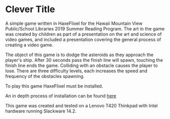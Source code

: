 # Clever Title

A simple game written in HaxeFlixel for the Hawaii Mountain View Public/School Libraries 2019 Summer Reading Program.
The art in the game was created by children as part of a presentation on the art and science of video games, and 
included a presentation covering the general process of creating a video game. 

The object of this game is to dodge the asteroids as they approach the player's ship. After 30 seconds pass the
finish line will spawn, touching the finish line ends the game. Colliding with an obstacle causes the player to
lose. There are three difficulty levels, each increases the speed and frequency of the obstacles spawning. 

To play this game HaxeFlixel must be installed.

An in depth process of installation can be found [here](https://haxeflixel.com/documentation/getting-started/)

This game was created and tested on a Lenovo T420 Thinkpad with Intel hardware running Slackware 14.2.